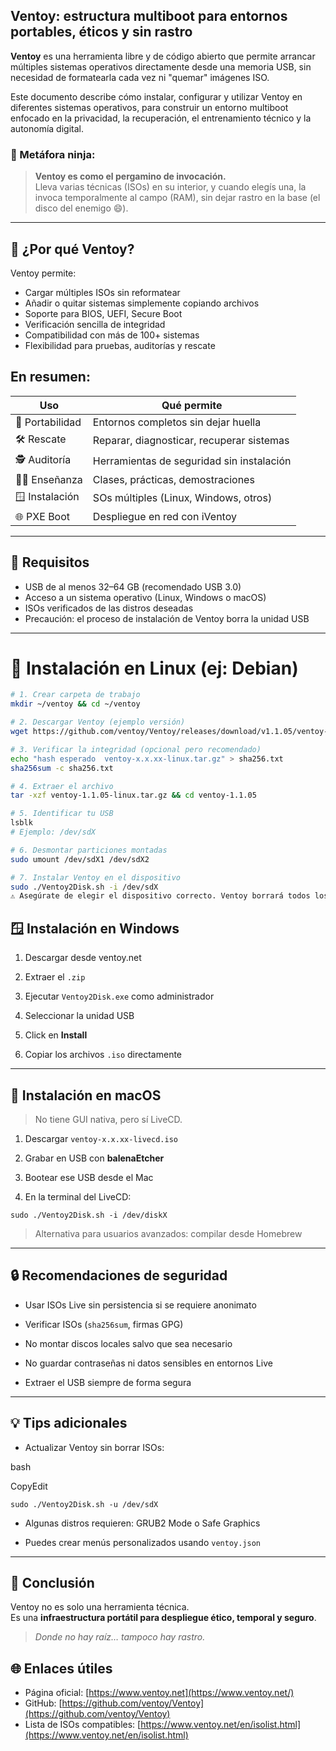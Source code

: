 ## Ventoy: estructura multiboot para entornos portables, éticos y sin rastro

**Ventoy** es una herramienta libre y de código abierto que permite arrancar múltiples sistemas operativos directamente desde una memoria USB, sin necesidad de formatearla cada vez ni "quemar" imágenes ISO.

Este documento describe cómo instalar, configurar y utilizar Ventoy en diferentes sistemas operativos, para construir un entorno multiboot enfocado en la privacidad, la recuperación, el entrenamiento técnico y la autonomía digital.

### 🧠 Metáfora ninja:

> **Ventoy es como el pergamino de invocación.**  
> Lleva varias técnicas (ISOs) en su interior, y cuando elegís una, la invoca temporalmente al campo (RAM), sin dejar rastro en la base (el disco del enemigo 😄).

---

## 🧭 ¿Por qué Ventoy?

Ventoy permite:

- Cargar múltiples ISOs sin reformatear
- Añadir o quitar sistemas simplemente copiando archivos
- Soporte para BIOS, UEFI, Secure Boot
- Verificación sencilla de integridad
- Compatibilidad con más de 100+ sistemas
- Flexibilidad para pruebas, auditorías y rescate

## En resumen:

| Uso | Qué permite |
| --- | --- |
| 🚀 Portabilidad | Entornos completos sin dejar huella |
| 🛠️ Rescate | Reparar, diagnosticar, recuperar sistemas |
| 🕵️ Auditoría | Herramientas de seguridad sin instalación |
| 🧑‍🏫 Enseñanza | Clases, prácticas, demostraciones |
| 🪟 Instalación | SOs múltiples (Linux, Windows, otros) |
| 🌐 PXE Boot | Despliegue en red con iVentoy |

---

## 💽 Requisitos

- USB de al menos 32–64 GB (recomendado USB 3.0)
- Acceso a un sistema operativo (Linux, Windows o macOS)
- ISOs verificados de las distros deseadas
- Precaución: el proceso de instalación de Ventoy borra la unidad USB

---

# 🐧 Instalación en Linux (ej: Debian)

```bash
# 1. Crear carpeta de trabajo
mkdir ~/ventoy && cd ~/ventoy

# 2. Descargar Ventoy (ejemplo versión)
wget https://github.com/ventoy/Ventoy/releases/download/v1.1.05/ventoy-1.1.05-linux.tar.gz

# 3. Verificar la integridad (opcional pero recomendado)
echo "hash esperado  ventoy-x.x.xx-linux.tar.gz" > sha256.txt
sha256sum -c sha256.txt

# 4. Extraer el archivo
tar -xzf ventoy-1.1.05-linux.tar.gz && cd ventoy-1.1.05

# 5. Identificar tu USB
lsblk
# Ejemplo: /dev/sdX

# 6. Desmontar particiones montadas
sudo umount /dev/sdX1 /dev/sdX2

# 7. Instalar Ventoy en el dispositivo
sudo ./Ventoy2Disk.sh -i /dev/sdX
⚠️ Asegúrate de elegir el dispositivo correcto. Ventoy borrará todos los datos previos.


```

## 🪟 Instalación en Windows

1. Descargar desde ventoy.net
  
2. Extraer el `.zip`
  
3. Ejecutar `Ventoy2Disk.exe` como administrador
  
4. Seleccionar la unidad USB
  
5. Click en **Install**
  
6. Copiar los archivos `.iso` directamente
  

---

## 🍎 Instalación en macOS

> No tiene GUI nativa, pero sí LiveCD.

1. Descargar `ventoy-x.x.xx-livecd.iso`
  
2. Grabar en USB con **balenaEtcher**
  
3. Bootear ese USB desde el Mac
  
4. En la terminal del LiveCD:
  

`sudo ./Ventoy2Disk.sh -i /dev/diskX`

> Alternativa para usuarios avanzados: compilar desde Homebrew

---

## 🔒 Recomendaciones de seguridad

- Usar ISOs Live sin persistencia si se requiere anonimato
  
- Verificar ISOs (`sha256sum`, firmas GPG)
  
- No montar discos locales salvo que sea necesario
  
- No guardar contraseñas ni datos sensibles en entornos Live
  
- Extraer el USB siempre de forma segura
  

---

## 💡 Tips adicionales

- Actualizar Ventoy sin borrar ISOs:

bash

CopyEdit

`sudo ./Ventoy2Disk.sh -u /dev/sdX`

- Algunas distros requieren: GRUB2 Mode o Safe Graphics
  
- Puedes crear menús personalizados usando `ventoy.json`
  

---

## 🧠 Conclusión

Ventoy no es solo una herramienta técnica.  
Es una **infraestructura portátil para despliegue ético, temporal y seguro**.

> *Donde no hay raíz… tampoco hay rastro.*

## 🌐 Enlaces útiles

- Página oficial: [https://www.ventoy.net](https://www.ventoy.net/)
- GitHub: [https://github.com/ventoy/Ventoy](https://github.com/ventoy/Ventoy)
- Lista de ISOs compatibles: [https://www.ventoy.net/en/isolist.html](https://www.ventoy.net/en/isolist.html)